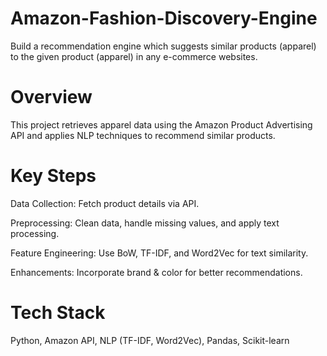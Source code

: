 # Amazon-Fashion-Discovery-Engine
Build a recommendation engine which suggests similar products (apparel) to the given product (apparel) in any e-commerce websites.

# Overview
This project retrieves apparel data using the Amazon Product Advertising API and applies NLP techniques to recommend similar products.

# Key Steps
Data Collection: Fetch product details via API.

Preprocessing: Clean data, handle missing values, and apply text processing.

Feature Engineering: Use BoW, TF-IDF, and Word2Vec for text similarity.

Enhancements: Incorporate brand & color for better recommendations.

# Tech Stack
Python, Amazon API, NLP (TF-IDF, Word2Vec), Pandas, Scikit-learn
